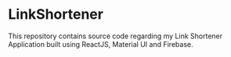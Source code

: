 # LinkShortener
This repository contains source code regarding my Link Shortener Application built using ReactJS, Material UI and Firebase.
